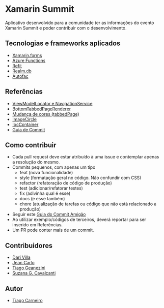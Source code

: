 # Xamarin Summit
Aplicativo desenvolvido para a comunidade ter as informações do evento Xamarin Summit e poder contribuir com o desenvolvimento.



## Tecnologias e frameworks aplicados

- [Xamarin.forms](https://docs.microsoft.com/pt-br/xamarin/xamarin-forms/)
- [Azure Functions](https://docs.microsoft.com/pt-br/azure/azure-functions/)
- [Refit](https://github.com/paulcbetts/refit)
- [Realm.db](https://realm.io/)
- [Autofac](https://autofac.org)

## Referências
- [ViewModelLocator e NavigationService](https://github.com/willbuildapps/temfraldabarata)
- [BottomTabbedPageRenderer](https://stackoverflow.com/questions/38446426/bottom-tabs-for-xamarin-android-in-xamarin-forms-app)
- [Mudança de cores (tabbedPage)](https://montemagno.com/xamarin-forms-android-selected-and-unselected-tab-colors/)
- [ImageCircle](https://blog.xamarin.com/elegant-circle-images-in-xamarin-forms/) 
- [IocContainer](https://www.itmagination.com/en/booster/the-autofac-ioc-container-in-xamarin.forms) 
- [Guia de Commit](https://github.com/BeeTech-global/bee-stylish/tree/master/commits)

## Como contribuir

- Cada pull request deve estar atribuído à uma issue e contemplar apenas a resolução do mesmo.
- Commits pequenos, com apenas um tipo
	- feat (nova funcionalidade)
	- style (formatação geral no código. Não confundir com CSS)
	- refactor (refatoração de código de produção)
	- test (adicionar/refatorar testes)
	- fix (adivinha qual é esse)
	- docs (e esse também)
	- chore (atualização de tarefas ou código que não está relacionado a produção)
- Seguir este [Guia do Commit Amigão](https://github.com/BeeTech-global/bee-stylish/tree/master/commits) 
- Ao utilizar exemplo/códigos de terceiros, deverá reportar para ser inserido em Referências.
- Um PR pode conter mais de um commit.

## Contribuidores

- [Dari Villa](http://darivila.com/)
- [Jean Carlo](https://github.com/Jeaan2)
- [Tiago Geanezini](https://github.com/tGeanezini)
- [Suzana G. Cavalcanti](https://www.linkedin.com/in/suzanagc)


## Autor
- [Tiago Carneiro](https://www.linkedin.com/in/tiago-carneiro-0b335751)
